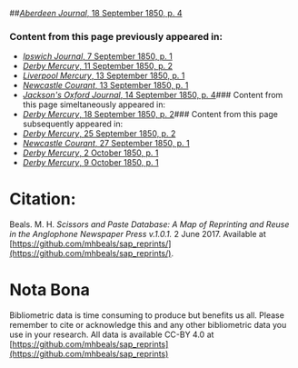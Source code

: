 ##[*Aberdeen Journal*, 18 September 1850, p. 4](https://mhbeals.github.io/sap_html/Aberdeen-Journal/Aberdeen-Journal-18-September-1850-p-4)

### Content from this page previously appeared in:
+ [*Ipswich Journal*, 7 September 1850, p. 1](https://mhbeals.github.io/sap_html/Ipswich-Journal/Ipswich-Journal-7-September-1850-p-1)
+ [*Derby Mercury*, 11 September 1850, p. 2](https://mhbeals.github.io/sap_html/Derby-Mercury/Derby-Mercury-11-September-1850-p-2)
+ [*Liverpool Mercury*, 13 September 1850, p. 1](https://mhbeals.github.io/sap_html/Liverpool-Mercury/Liverpool-Mercury-13-September-1850-p-1)
+ [*Newcastle Courant*, 13 September 1850, p. 1](https://mhbeals.github.io/sap_html/Newcastle-Courant/Newcastle-Courant-13-September-1850-p-1)
+ [*Jackson's Oxford Journal*, 14 September 1850, p. 4](https://mhbeals.github.io/sap_html/Jackson's-Oxford-Journal/Jackson's-Oxford-Journal-14-September-1850-p-4)### Content from this page simeltaneously appeared in:
+ [*Derby Mercury*, 18 September 1850, p. 2](https://mhbeals.github.io/sap_html/Derby-Mercury/Derby-Mercury-18-September-1850-p-2)### Content from this page subsequently appeared in:
+ [*Derby Mercury*, 25 September 1850, p. 2](https://mhbeals.github.io/sap_html/Derby-Mercury/Derby-Mercury-25-September-1850-p-2)
+ [*Newcastle Courant*, 27 September 1850, p. 1](https://mhbeals.github.io/sap_html/Newcastle-Courant/Newcastle-Courant-27-September-1850-p-1)
+ [*Derby Mercury*, 2 October 1850, p. 1](https://mhbeals.github.io/sap_html/Derby-Mercury/Derby-Mercury-2-October-1850-p-1)
+ [*Derby Mercury*, 9 October 1850, p. 1](https://mhbeals.github.io/sap_html/Derby-Mercury/Derby-Mercury-9-October-1850-p-1)
                    
# Citation: 

Beals. M. H. *Scissors and Paste Database: A Map of Reprinting and Reuse in the Anglophone Newspaper Press v.1.0.1.* 2 June 2017. Available at [https://github.com/mhbeals/sap_reprints/](https://github.com/mhbeals/sap_reprints/). 
                    
# Nota Bona

Bibliometric data is time consuming to produce but benefits us all. Please remember to cite or acknowledge this and any other bibliometric data you use in your research. All data is available CC-BY 4.0 at [https://github.com/mhbeals/sap_reprints](https://github.com/mhbeals/sap_reprints)